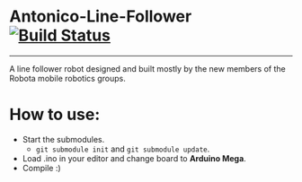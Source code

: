 # Antonico-Line-Follower [![Build Status](https://travis-ci.org/robotadasufsc/Antonico-Line-Follower.svg?branch=rework)](https://travis-ci.org/robotadasufsc/Antonico-Line-Follower)
---
A line follower robot designed and built mostly by the new members of the Robota mobile robotics groups.

# How to use:
- Start the submodules.
    - `git submodule init` and `git submodule update`.
-  Load .ino in your editor and change board to **Arduino Mega**.
-  Compile :)


